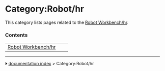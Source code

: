 # Category:Robot/hr
This category lists pages related to the [Robot Workbench/hr](Robot_Workbench/hr.md).

### Contents

|     |     |     |
| --- | --- | --- |
| [Robot Workbench/hr](Robot_Workbench/hr.md) |



---
⏵ [documentation index](../README.md) > Category:Robot/hr
